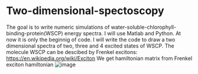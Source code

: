 # Two-dimensional-spectoscopy
The goal is to write numeric simulations of water-soluble-chlorophyll-binding-protein(WSCP) energy spectra. I will use Matlab and Python.
At now it is only the beginnig of code. I will write the code to draw a two dimensional spectra of two, three and 4 excited states
of WSCP. The molecule WSCP can be descibed by Frenkel excitons: https://en.wikipedia.org/wiki/Exciton
We get hamiltonian matrix from Frenkel exciton hamiltonian ![image](https://user-images.githubusercontent.com/112314329/203111696-a1e7499a-88c2-4705-b2fc-5ab34a4c958d.png)
